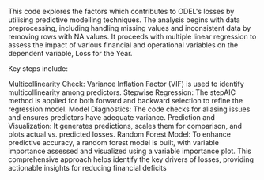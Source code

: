 This code explores the factors which contributes to ODEL's losses by utilising predictive modelling techniques. The analysis begins with data preprocessing, including handling missing values and inconsistent data by removing rows with NA values. It proceeds with multiple linear regression to assess the impact of various financial and operational variables on the dependent variable, Loss for the Year.

Key steps include:

Multicollinearity Check: Variance Inflation Factor (VIF) is used to identify multicollinearity among predictors.
Stepwise Regression: The stepAIC method is applied for both forward and backward selection to refine the regression model.
Model Diagnostics: The code checks for aliasing issues and ensures predictors have adequate variance.
Prediction and Visualization: It generates predictions, scales them for comparison, and plots actual vs. predicted losses.
Random Forest Model: To enhance predictive accuracy, a random forest model is built, with variable importance assessed and visualized using a variable importance plot.
This comprehensive approach helps identify the key drivers of losses, providing actionable insights for reducing financial deficits
